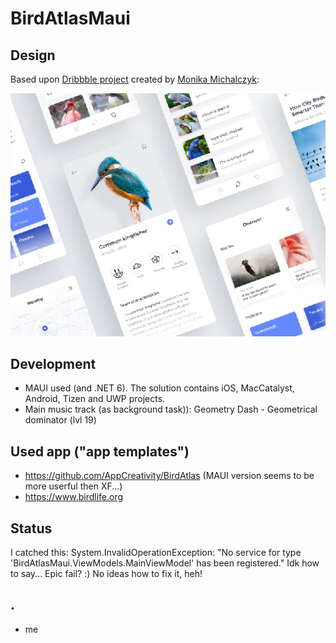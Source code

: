 # BirdAtlasMaui

## Design
Based upon [Dribbble project](https://dribbble.com/shots/5442850-Bird-Atlas-App) created by [Monika Michalczyk](https://dribbble.com/michalczyk):

![BirdAtlas](Artwork/art1.png)

## Development
- MAUI used (and .NET 6). The solution contains iOS, MacCatalyst, Android, Tizen and UWP projects.
- Main music track (as background task)): Geometry Dash - Geometrical dominator (lvl 19)

## Used app ("app templates")
- https://github.com/AppCreativity/BirdAtlas  (MAUI version seems to be more userful then XF...)
- https://www.birdlife.org

## Status
I catched this:
System.InvalidOperationException: "No service for type 'BirdAtlasMaui.ViewModels.MainViewModel' has been registered."
Idk how to say... Epic fail? :)  No ideas how to fix it, heh!

## .
- me


